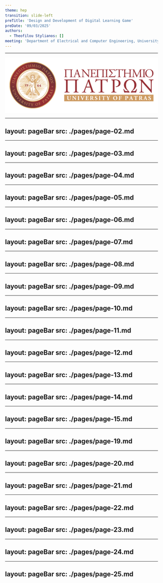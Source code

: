```yaml
---
theme: hep
transition: slide-left
preTitle: 'Design and Development of Digital Learning Game'
preDate: '09/03/2025'
authors:
  - Theofilou Stylianos: []
meeting: 'Department of Electrical and Computer Engineering, University of Patras'
---
```


<footer>
  <hr class='divider'/>
  <div class='footer-flex'>
    <span>
      <PoweredBySlidev/>
    </span>
    <span>
      <img id='logo' src='./assets//uplogo.png'/>
    </span>
  </div>
</footer>

---
layout: pageBar
src: ./pages/page-02.md
---


---
layout: pageBar
src: ./pages/page-03.md
---

---
layout: pageBar
src: ./pages/page-04.md
---

---
layout: pageBar
src: ./pages/page-05.md
---

---
layout: pageBar
src: ./pages/page-06.md
---

---
layout: pageBar
src: ./pages/page-07.md
---

---
layout: pageBar
src: ./pages/page-08.md
---

---
layout: pageBar
src: ./pages/page-09.md
---

---
layout: pageBar
src: ./pages/page-10.md
---

---
layout: pageBar
src: ./pages/page-11.md
---

---
layout: pageBar
src: ./pages/page-12.md
---

---
layout: pageBar
src: ./pages/page-13.md
---

---
layout: pageBar
src: ./pages/page-14.md
---

---
layout: pageBar
src: ./pages/page-15.md
---

---
layout: pageBar
src: ./pages/page-19.md
---

---
layout: pageBar
src: ./pages/page-20.md
---

---
layout: pageBar
src: ./pages/page-21.md
---

---
layout: pageBar
src: ./pages/page-22.md
---

<!-- References ================ -->
<!-- =========================== -->
---
layout: pageBar
src: ./pages/page-23.md
---

---
layout: pageBar
src: ./pages/page-24.md
---

---
layout: pageBar
src: ./pages/page-25.md
---
